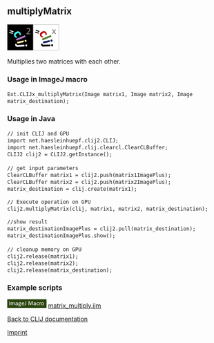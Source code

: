 ## multiplyMatrix
![Image](images/mini_clij2_logo.png)![Image](images/mini_clijx_logo.png)

Multiplies two matrices with each other.

### Usage in ImageJ macro
```
Ext.CLIJx_multiplyMatrix(Image matrix1, Image matrix2, Image matrix_destination);
```


### Usage in Java
```
// init CLIJ and GPU
import net.haesleinhuepf.clij2.CLIJ;
import net.haesleinhuepf.clij.clearcl.ClearCLBuffer;
CLIJ2 clij2 = CLIJ2.getInstance();

// get input parameters
ClearCLBuffer matrix1 = clij2.push(matrix1ImagePlus);
ClearCLBuffer matrix2 = clij2.push(matrix2ImagePlus);
matrix_destination = clij.create(matrix1);
```

```
// Execute operation on GPU
clij2.multiplyMatrix(clij, matrix1, matrix2, matrix_destination);
```

```
//show result
matrix_destinationImagePlus = clij2.pull(matrix_destination);
matrix_destinationImagePlus.show();

// cleanup memory on GPU
clij2.release(matrix1);
clij2.release(matrix2);
clij2.release(matrix_destination);
```




### Example scripts
<a href="https://github.com/clij/clij-advanced-filters/blob/master/src/main/macro/"><img src="images/language_macro.png" height="20"/></a> [matrix_multiply.ijm](https://github.com/clij/clij-advanced-filters/blob/master/src/main/macro/matrix_multiply.ijm)  


[Back to CLIJ documentation](https://clij.github.io/)

[Imprint](https://clij.github.io/imprint)
